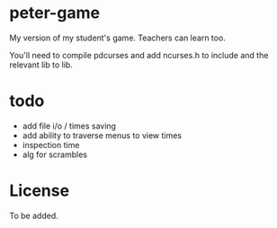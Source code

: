 # peter-game

My version of my student's game. Teachers can learn too.

You'll need to compile pdcurses and add ncurses.h to include and the relevant lib to lib.

# todo
- add file i/o / times saving
- add ability to traverse menus to view times
- inspection time
- alg for scrambles

# License

To be added.

